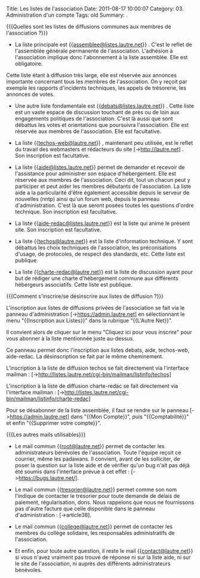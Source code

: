 Title: Les listes de l'association 
Date: 2011-08-17 10:00:07
Category: 03. Administration d'un compte
Tags: old
Summary:  . 

{{{Quelles sont les listes de diffusions communes aux membres de l'association ?}}}

- La liste principale est {{assemblee@listes.lautre.net}} . C'est le reflet de l'assemblée générale permanente de l'association. L'adhésion à l'association implique donc l'abonnement à la liste assemblée. Elle est obligatoire.

Cette liste étant à diffusion très large, elle est réservée aux annonces importante concernant tous les membres de l'association. On y reçoit par exemple les rapports d'incidents techniques, les appels de trésorerie, les annonces de votes.

- Une autre liste fondamentale est {{debats@listes.lautre.net}} . Cette liste est un vaste espace de discussion touchant de près ou de loin aux engagements politiques de l'association. C'est là aussi que sont débattus les votes et orientations que poursuivra l'association. Elle est réservée aux membres de l'association. Elle est facultative.

- La liste {{techos-web@lautre.net}} , maintenant peu utilisée, est le reflet du travail des webmasters et rédacteurs du site [->http://lautre.net] . Son inscription est facultative.

- La liste {{aide@listes.lautre.net}} permet de demander et recevoir de l'assistance pour administrer son espace d'hébergement. Elle est réservée aux membres de l'association. Ceci dit, tout un chacun peut y participer et peut aider les membres débutants de l'association. La liste aide a la particularité d'être également accessible depuis le serveur de nouvelles (nntp) ainsi qu'un forum web, depuis le panneau d'administration. C'est là que seront posées toutes les questions d'ordre technique. Son inscription est facultative.

- La liste {{aide-redac@listes.lautre.net}} est la liste qui anime le présent site. Son inscription est facultative.

- La liste {{techos@lautre.net}} est la liste d'information technique. Y sont débattus les choix techniques de l'association, les préconisations d'usage, de protocoles, de respect des standards, etc. Cette liste est publique.

- La liste {{charte-redac@lautre.net}} est la liste de discussion ayant pour but de rédiger une charte d'hébergement commune aux différents hébergeurs associatifs. Cette liste est publique.


{{{Comment s'inscrire/se désinscrire aux listes de diffusion ?}}}

L'inscription aux listes de diffusions privées de l'association se fait via le panneau d'administration [->https://admin.lautre.net] en sélectionnant le menu "{{Inscription aux Listes}}" dans la rubrique "{{L'Autre Net}}".

Il convient alors de cliquer sur le menu "Cliquez ici pour vous inscrire" pour vous abonner à la liste mentionnée juste au-dessus.

Ce panneau permet donc l'inscription aux listes debats, aide, techos-web, aide-redac. La désinscription se fait par le même cheminement.

L'inscription à la liste de diffusion techos se fait directement via l'interface mailman : [->http://listes.lautre.net/cgi-bin/mailman/listinfo/techos]

L'inscription à la liste de diffusion charte-redac se fait directement via l'interface mailman : [->http://listes.lautre.net/cgi-bin/mailman/listinfo/charte-redac]

Pour se désabonner de la liste assemblée, il faut se rendre sur le panneau [->https://admin.lautre.net] dans "{{Mon Compte}}", puis "{{Comptabilité}}" et enfin "{{Supprimer votre compte}}".


{{{Les autres mails utilisables}}}

- Le mail commun {{root@lautre.net}} permet de contacter les administrateurs bénévoles de l'association. Toute l'équipe reçoit ce courrier, même les padawans. Il convient, avant de les solliciter, de poser la question sur la liste aide et de vérifier qu'un bug n'ait pas déjà été soumis dans l'interface prévue à cet effet : [->https://bugs.lautre.net/].

- Le mail commun {{tresorier@lautre.net}} permet comme son nom l'indique de contacter le trésorier pour toute demande de délais de paiement, régularisation, dons. Nous rappelons que nous ne fournissons pas d'autre facture que celle disponible dans le panneau d'administration : [->article38].

- Le mail commun {{college@lautre.net}} permet de contacter les membres du collège solidaire, les responsables administratifs de l'association.

- Et enfin, pour toute autre question, il reste le mail {{contact@lautre.net}} si vous n'avez vraiment pas trouvé de réponse ni sur la liste aide, ni sur le site de l'association, ni auprès des différents administrateurs bénévoles.
